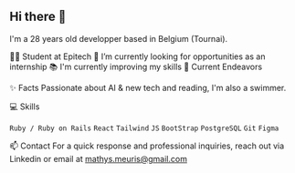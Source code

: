 ## Hi there 👋

I'm a 28 years old developper based in Belgium (Tournai).

🧑‍🏫 Student at Epitech
🔭 I’m currently looking for opportunities as an internship 
📚 I'm currently improving my skills
🔭 Current Endeavors

✨ Facts
Passionate about AI & new tech and reading, I'm also a swimmer.

💻 Skills

`Ruby / Ruby on Rails`
`React`
`Tailwind`
`JS`
`BootStrap`
`PostgreSQL`
`Git`
`Figma`

📫 Contact
For a quick response and professional inquiries, reach out via Linkedin or email at mathys.meuris@gmail.com

